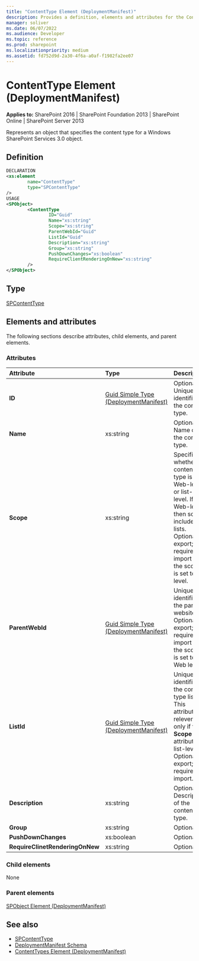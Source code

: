 ```yaml
---
title: "ContentType Element (DeploymentManifest)"
description: Provides a definition, elements and attributes for the ContentType element DeploymentManifest in Sharepoint.
manager: soliver
ms.date: 06/07/2022
ms.audience: Developer
ms.topic: reference
ms.prod: sharepoint
ms.localizationpriority: medium
ms.assetid: fd752d9d-2a30-4f6a-a0af-f1982fa2ee07
---
```


# ContentType Element (DeploymentManifest)

**Applies to:** SharePoint 2016 | SharePoint Foundation 2013 | SharePoint Online | SharePoint Server 2013 
  
Represents an object that specifies the content type for a Windows SharePoint Services 3.0 object.

## Definition

```XML
DECLARATION
<xs:element 
        name="ContentType" 
        type="SPContentType" 
/>
USAGE
<SPObject>
        <ContentType
                ID="Guid"
                Name="xs:string"
                Scope="xs:string"
                ParentWebId="Guid"
                ListId="Guid"
                Description="xs:string"
                Group="xs:string"
                PushDownChanges="xs:boolean"
                RequireClientRenderingOnNew="xs:string"
        />
</SPObject>

```

## Type

[SPContentType](https://msdn.microsoft.com/library/Microsoft.SharePoint.SPContentType.aspx)
  
## Elements and attributes

The following sections describe attributes, child elements, and parent elements.

### Attributes

|**Attribute**|**Type**|**Description**|
|:-----|:-----|:-----|
|**ID** <br/> |[Guid Simple Type (DeploymentManifest)](guid-simple-type-deploymentmanifest.md) <br/> |Optional. Unique identifier of the content type.  <br/> |
|**Name** <br/> |xs:string  <br/> |Optional. Name of the content type.  <br/> |
|**Scope** <br/> |xs:string  <br/> |Specifies whether the content type is Web-level or list-level. If Web-level, then scope includes all lists.  <br/> Optional on export; required on import if the scope is set to list level.  <br/> |
|**ParentWebId** <br/> |[Guid Simple Type (DeploymentManifest)](guid-simple-type-deploymentmanifest.md) <br/> |Unique identifier of the parent website.  <br/> Optional on export; required on import if the scope is set to Web level.  <br/> |
|**ListId** <br/> |[Guid Simple Type (DeploymentManifest)](guid-simple-type-deploymentmanifest.md) <br/> |Unique identifier of the content type list. This attribute is relevent only if the **Scope** attribute is list-level.  <br/> Optional on export; required on import.  <br/> |
|**Description** <br/> |xs:string  <br/> |Optional. Description of the content type.  <br/> |
|**Group** <br/> |xs:string  <br/> |Optional.  <br/> |
|**PushDownChanges** <br/> |xs:boolean  <br/> |Optional.  <br/> |
|**RequireClinetRenderingOnNew** <br/> |xs:string  <br/> |Optional.  <br/> |
   
### Child elements

None
   
### Parent elements

[SPObject Element (DeploymentManifest)](spobject-element-deploymentmanifest.md)
   
## See also

- [SPContentType](https://msdn.microsoft.com/library/Microsoft.SharePoint.SPContentType.aspx)
- [DeploymentManifest Schema](deploymentmanifest-schema.md)
- [ContentTypes Element (DeploymentManifest)](contenttypes-element-deploymentmanifest.md)

